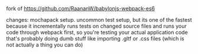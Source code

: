fork of https://github.com/RaananW/babylonjs-webpack-es6

changes:
mochapack setup. uncommon test setup, but its one of the fastest because it incrementally runs tests on changed source files and runs your code through webpack first, so you're testing your actual application code that's probably doing dumb stuff like importing .gltf or .css files (which is not actually a thing you can do)
